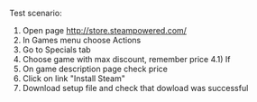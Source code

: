 Test scenario:
1) Open page http://store.steampowered.com/
2) In Games menu choose Actions
3) Go to Specials tab
4) Choose game with max discount, remember price
4.1) If 
5) On game description page check price
6) Click on link "Install Steam"
7) Download setup file and check that dowload was successful
